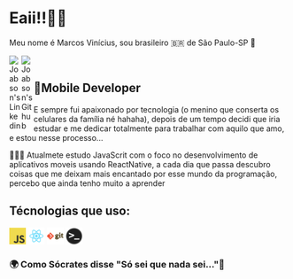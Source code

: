 # Eaii!!🖖🏽

Meu nome é Marcos Vinícius, sou brasileiro 🇧🇷 de São Paulo-SP 📍

<a href="https://www.linkedin.com/in/marcos-libarino/">
  <img align="left" alt="Joabson's Linkedin" width="22px" src="https://image.flaticon.com/icons/svg/174/174857.svg" />
</a>

<a href="https://github.com/ViniciusLibarino">
  <img align="left" alt="Joabson's Github" width="22px" src="https://image.flaticon.com/icons/svg/733/733609.svg" />
</a> <br>

## 📱Mobile Developer

E sempre fui apaixonado por tecnologia (o menino que conserta os celulares da família  né hahaha), depois de um tempo decidi que iria estudar e me dedicar totalmente para trabalhar com aquilo que amo, e estou nesse processo...

👨🏻‍💻 Atualmete estudo JavaScrit com o foco no desenvolvimento de aplicativos moveis usando ReactNative, a cada dia que passa descubro coisas que me deixam mais encantado por esse mundo da programação, percebo que ainda tenho muito a aprender

## Técnologias que uso:

<code><img height="30" src="https://raw.githubusercontent.com/github/explore/80688e429a7d4ef2fca1e82350fe8e3517d3494d/topics/javascript/javascript.png"></code>
<code><img height="30" src="https://raw.githubusercontent.com/github/explore/80688e429a7d4ef2fca1e82350fe8e3517d3494d/topics/react/react.png"></code>
<code><img height="30" src="https://raw.githubusercontent.com/github/explore/80688e429a7d4ef2fca1e82350fe8e3517d3494d/topics/git/git.png"></code>
<code><img height="30" src="https://raw.githubusercontent.com/github/explore/80688e429a7d4ef2fca1e82350fe8e3517d3494d/topics/terminal/terminal.png"></code>

### 🌍 Como Sócrates disse "Só sei que nada sei..."🧠
